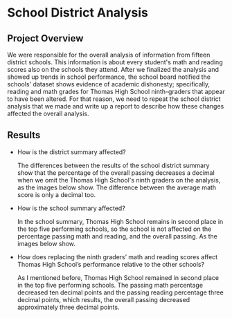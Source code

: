 # School District Analysis

## Project Overview
We were responsible for the overall analysis of information from fifteen district schools. This information is about every student's math and reading scores also on the schools they attend. After we finalized the analysis and showed up trends in school performance, the school board notified the schools' dataset shows evidence of academic dishonesty; specifically, reading and math grades for Thomas High School ninth-graders that appear to have been altered. For that reason, we need to repeat the school district analysis that we made and write up a report to describe how these changes affected the overall analysis.

## Results

  - How is the district summary affected?

    The differences between the results of the school district summary show that the percentage of the overall passing decreases a decimal when we omit the Thomas High School's   ninth graders on the analysis, as the images below show. The difference between the average math score is only a decimal too. 
    
  - How is the school summary affected?

    In the school summary, Thomas High School remains in second place in the top five performing schools, so the school is not affected on the percentage passing math and reading, and the overall passing. As the images below show.
    
- How does replacing the ninth graders’ math and reading scores affect Thomas High School’s performance relative to the other schools?
  
  As I mentioned before, Thomas High School remained in second place in the top five performing schools. The passing math percentage decreased ten decimal points and the passing reading percentage three decimal points, which results, the overall passing decreased approximately three decimal points.

    
  
